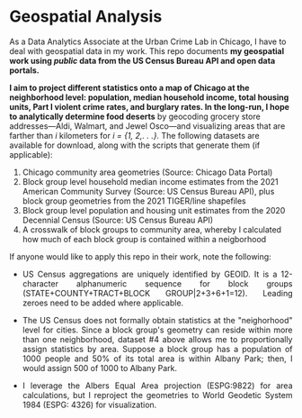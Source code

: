 # Geospatial Analysis

As a Data Analytics Associate at the Urban Crime Lab in Chicago, I have to deal with geospatial data in my work. This repo documents **my geospatial work using *public* data from the US Census Bureau API and open data portals.**

**I aim to project different statistics onto a map of Chicago at the neighborhood level: population, median household income, total housing units, Part I violent crime rates, and burglary rates. In the long-run, I hope to analytically determine food deserts** by geocoding grocery store addresses&mdash;Aldi, Walmart, and Jewel Osco&mdash;and visualizing areas that are farther than *i* kilometers for *i = {1, 2,. . .}.* The following datasets are available for download, along with the scripts that generate them (if applicable):

1. Chicago community area geometries (Source: Chicago Data Portal)
2. Block group level household median income estimates from the 2021 American Community Survey (Source: US Census Bureau API), plus block group geometries from the 2021 TIGER/line shapefiles
3. Block group level population and housing unit estimates from the 2020 Decennial Census (Source: US Census Bureau API)
4. A crosswalk of block groups to community area, whereby I calculated how much of each block group is contained within a neigborhood

If anyone would like to apply this repo in their work, note the following:
<div style="text-align: justify;">
  
- US Census aggregations are uniquely identified by GEOID. It is a 12-character alphanumeric sequence for block groups (STATE+COUNTY+TRACT+BLOCK GROUP|2+3+6+1=12). Leading zeroes need to be added where applicable.

- The US Census does not formally obtain statistics at the "neighorhood" level for cities. Since a block group's geometry can reside within more than one neighborhood, dataset #4 above allows me to proportionally assign statistics by area. Suppose a block group has a population of 1000 people and 50% of its total area is within Albany Park; then, I would assign 500 of 1000 to Albany Park.

- I leverage the Albers Equal Area projection (ESPG:9822) for area calculations, but I reproject the geometries to World Geodetic System 1984 (ESPG: 4326) for visualization.
</div>
